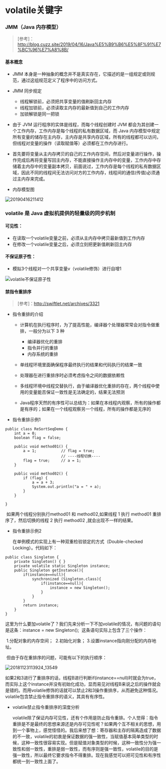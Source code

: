 # volatile关键字

### JMM（Java 内存模型）

> [参考]：http://blog.cuzz.site/2019/04/16/Java%E5%B9%B6%E5%8F%91%E7%BC%96%E7%A8%8B/

#### 基本概念

- JMM 本身是一种抽象的概念并不是真实存在，它描述的是一组规定或则规范，通过这组规范定义了程序中的访问方式。

- JMM 同步规定

  - 线程解锁前，必须把共享变量的值刷新回主内存
  - 线程加锁前，必须读取主内存的最新值到自己的工作内存
  - 加锁解锁是同一把锁

- 由于 JVM 运行程序的实体是线程，而每个线程创建时 JVM 都会为其创建一个工作内存，工作内存是每个线程的私有数据区域，而  Java  内存模型中规定所有变量的储存在主内存，主内存是共享内存区域，所有的线程都可以访问，但线程对变量的操作（读取赋值等）必须都在工作内存进行。

- 首先要将变量从主内存拷贝的自己的工作内存空间，然后对变量进行操作，操作完成后再将变量写回主内存，不能直接操作主内存中的变量，工作内存中存储着主内存中的变量副本拷贝，前面说过，工作内存是每个线程的私有数据区域，因此不同的线程间无法访问对方的工作内存，线程间的通信(传值)必须通过主内存来完成。

- 内存模型图

![20190416211412](assets/20190416211412.png)

### volatile 是 Java 虚拟机提供的轻量级的同步机制

#### 可见性：

- 在读取一个volatile变量之前，必须从主内存中拷贝最新值到工作内存
- 在修改一个volatile变量之后，必须立刻把更新值刷新回主内存

#### 不保证原子性：

- 模拟3个线程对一个共享变量v（volatile修饰）进行自增1

![volatile不保证原子性](assets/volatile不保证原子性-1558938293237.png)

#### 禁指令重排序

>[参考]：http://swiftlet.net/archives/3321

- 指令重排的介绍

  - 计算机在执行程序时，为了提高性能，编译器个处理器常常会对指令做重排，一般分为以下 3 种
    - 编译器优化的重排
    - 指令并行的重排
    - 内存系统的重排

  - 单线程环境里面确保程序最终执行的结果和代码执行的结果一致

  - 处理器在进行重排序时必须考虑指令之间的数据依赖性

  - 多线程环境中线程交替执行，由于编译器优化重排的存在，两个线程中使用的变量能否保证一致性是无法确定的，结果无法预测

  - Java程序天然的有序性可以总结为：如果在本线程内观察，所有的操作都是有序的；如果在一个线程观察另一个线程，所有的操作都是无序的

- 指令重排示例1

```
public class ReSortSeqDemo {
    int a = 0;
    boolean flag = false;
    
    public void method01() {
        a = 1;           // flag = true;
                         // ----线程切换----
        flag = true;     // a = 1;
    }

    public void method02() {
        if (flag) {
            a = a + 3;
            System.out.println("a = " + a);
        }
    }

}
```
​	 如果两个线程分别执行method01 和 method02,如果线程 1 执行 method01 重排序了，然后切换的线程 2 执行 method02 ,就会出现不一样的结果。

- 指令重排示例2

	在单例模式的实现上有一种双重检验锁定的方式（Double-checked Locking）。代码如下：

```
public class Singleton {
    private Singleton() { }
    private volatile static Singleton instance;
    public Singleton getInstance(){
        if(instance==null){
            synchronized (Singleton.class){
                if(instance==null){
                    instance = new Singleton();
                }
            }
        }
        return instance;
    }
}
```

​	这里为什么要加volatile了？我们先来分析一下不加volatile的情况，有问题的语句是这条：instance = new Singleton();
​	这条语句实际上包含了三个操作：

​	1.分配对象的内存空间；
​	2.初始化对象；
​	3.设置instance指向刚分配的内存地址。

​	但由于存在重排序的问题，可能有以下的执行顺序：

![20181123113924_13549](assets/20181123113924_13549.png)

​	如果2和3进行了重排序的话，线程B进行判断if(instance==null)时就会为true，而实际上这个instance并没有初始化成功，显而易见对线程B来说之后的操作就会是错的。而用volatile修饰的话就可以禁止2和3操作重排序，从而避免这种情况。volatile包含禁止指令重排序的语义，其具有有序性。

- volatile禁止指令重排序的深度分析

	volatile除了保证内存可见性，还有个作用是防止指令重排。个人觉得：指令重排是不是最终的思想来源还是内存可见性呢？如果两个互不相关的思想，用到一个事物上，感觉怪怪的。我后来想了想：寄存器和主存的隔离造成了数据的不一致，volatile的初衷是保证数据的强一致性，当赋值基本简单类型的时候，这种一致性很容易实现。但是赋值对象类型的时候，这种一致性分为强一致性和弱一致性，重排是弱一致性，而有序则是强一致性，volatile的目的是强一致性，所以最终它要求指令不得重排。现在我感觉可以把可见性和有序性都统一到一致性上面了。